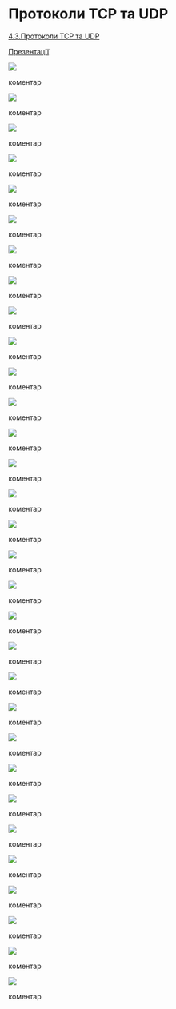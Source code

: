 # Протоколи TCP та UDP

[4.3.Протоколи TCP та UDP](https://youtu.be/zpdh3w2XVxw)

[Презентації](https://drive.google.com/file/d/1kV_DTeSqhF29XRQCHWp7iLNuONUdjm79/view?usp=sharing)

![](4_3/Слайд2.PNG)

коментар

![](4_3/Слайд3.PNG)

коментар

![](4_3/Слайд4.PNG)

коментар

![](4_3/Слайд5.PNG)

коментар

![](4_3/Слайд6.PNG)

коментар

![](4_3/Слайд7.PNG)

коментар

![](4_3/Слайд8.PNG)

коментар

![](4_3/Слайд9.PNG)

коментар

![](4_3/Слайд10.PNG)

коментар

![](4_3/Слайд11.PNG)

коментар

![](4_3/Слайд12.PNG)

коментар

![](4_3/Слайд13.PNG)

коментар

![](4_3/Слайд14.PNG)

коментар

![](4_3/Слайд15.PNG)

коментар

![](4_3/Слайд16.PNG)

коментар

![](4_3/Слайд17.PNG)

коментар

![](4_3/Слайд18.PNG)

коментар

![](4_3/Слайд19.PNG)

коментар

![](4_3/Слайд20.PNG)

коментар

![](4_3/Слайд21.PNG)

коментар

![](4_3/Слайд22.PNG)

коментар

![](4_3/Слайд23.PNG)

коментар

![](4_3/Слайд24.PNG)

коментар

![](4_3/Слайд25.PNG)

коментар

![](4_3/Слайд26.PNG)

коментар

![](4_3/Слайд27.PNG)

коментар

![](4_3/Слайд28.PNG)

коментар

![](4_3/Слайд29.PNG)

коментар

![](4_3/Слайд30.PNG)

коментар

![](4_3/Слайд31.PNG)

коментар

![](4_3/Слайд32.PNG)

коментар